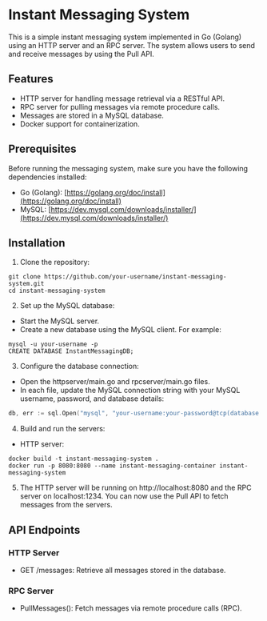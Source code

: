 # Instant Messaging System

This is a simple instant messaging system implemented in Go (Golang) using an HTTP server and an RPC server. The system allows users to send and receive messages by using the Pull API.

## Features

- HTTP server for handling message retrieval via a RESTful API.
- RPC server for pulling messages via remote procedure calls.
- Messages are stored in a MySQL database.
- Docker support for containerization.

## Prerequisites

Before running the messaging system, make sure you have the following dependencies installed:

- Go (Golang): [https://golang.org/doc/install](https://golang.org/doc/install)
- MySQL: [https://dev.mysql.com/downloads/installer/](https://dev.mysql.com/downloads/installer/)

## Installation

1. Clone the repository:

```shell
git clone https://github.com/your-username/instant-messaging-system.git
cd instant-messaging-system
```

2. Set up the MySQL database:
- Start the MySQL server.
- Create a new database using the MySQL client. For example:
```shell
mysql -u your-username -p
CREATE DATABASE InstantMessagingDB;
```

3. Configure the database connection:
- Open the httpserver/main.go and rpcserver/main.go files.
- In each file, update the MySQL connection string with your MySQL username, password, and database details:
```go
db, err := sql.Open("mysql", "your-username:your-password@tcp(database:3306)/InstantMessagingDB")
```

4. Build and run the servers:
- HTTP server:
```shell   
docker build -t instant-messaging-system .
docker run -p 8080:8080 --name instant-messaging-container instant-messaging-system
```

5. The HTTP server will be running on http://localhost:8080 and the RPC server on localhost:1234. You can now use the Pull API to fetch messages from the servers.

## API Endpoints

### HTTP Server
- GET /messages: Retrieve all messages stored in the database.
### RPC Server
- PullMessages(): Fetch messages via remote procedure calls (RPC).